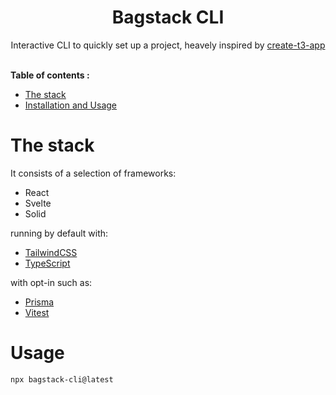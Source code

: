 <h1 align="center"> Bagstack CLI </h1>
<div align="center">

Interactive CLI to quickly set up a project, heavely inspired by <a href="https://github.com/t3-oss/create-t3-app">create-t3-app</a>

</div>  
<div align="center">
<br/>

</div>

<summary><b> Table of contents :</b></summary>
 
* <a href="#info">The stack</a> 
* <a href="#usage">Installation and Usage</a>

<div id='info'>

# The stack

It consists of a selection of frameworks:

- React
- Svelte
- Solid

running by default with:

- [TailwindCSS](https://tailwindcss.com)
- [TypeScript](https://typescriptlang.org)

with opt-in such as:

- [Prisma](https://prisma.io)
- [Vitest](https://vitest.dev)

</div>

<div id="usage">

# Usage

```bash
npx bagstack-cli@latest
```
